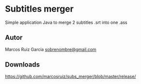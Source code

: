 # Subtitles merger
Simple application Java to merge 2 subtitles .srt into one .ass

## Autor
Marcos Ruiz Garcia <sobrenombre@gmail.com>

## Downloads

https://github.com/marcosruiz/subs_merger/blob/master/release/
